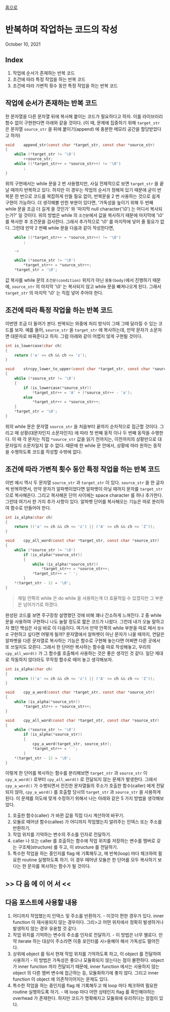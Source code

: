 [홈으로](/)
# 반복하며 작업하는 코드의 작성
October 10, 2021


## Index

1. 작업에 순서가 존재하는 반복 코드
2. 조건에 따라 특정 작업을 하는 반복 코드
3. 조건에 따라 가변적 횟수 동안 특정 작업을 하는 반복 코드


## 작업에 순서가 존재하는 반복 코드

한 문자열을 다른 문자열 뒤에 복사해 붙이는 코드가 필요하다고 하자.
이를 라이브러리 함수 없이 구현한다면 아래와 같을 것이다.
(이 때, 문제에 집중하기 위해 `target_str` 은 문자열 `source_str` 을 뒤에 붙이기(append) 에 충분한 메모리 공간을 할당받았다고 하자)

```c
void	append_str(const char *target_str, const char *source_str)
{
	while (*target_str != '\0')
		++source_str;
	while ((*target_str++ = *source_str++) != '\0')
		;
}
```

위의 구현에서는 while 문을 2 번 사용했지만, 사실 전체적으로 보면 `target_str` 을 끝날 때까지 반복하고 있다.
하지만 이 경우는 작업의 순서가 정해져 있기 때문에 굳이 반복문 한 번으로 코드를 복잡하게 만들 필요 없이, 반복문을 2 번 사용하는 것으로 쉽게 구현이 가능하다.
더 생각해볼 만한 부분이 있다면, '가독성을 높이기 위해 두 번째 while 문을 조금 더 길게 쓸 것인가' 와 '마지막 null character('\0') 는 어디서 복사되는가?' 일 것이다.
위의 방법은 while 의 `조건문`에서 값을 복사하기 때문에 마지막에 '\0' 를 복사한 후 조건문을 검사한다. 그래서 추가적으로 '\0' 를 마지막에 넣어 줄 필요가 없다. 그런데 만약 2 번째 while 문을 다음과 같이 작성한다면,

```c
	while ((*target_str++ = *source_str++) != '\0')
		;

	->

	while (*source_str != '\0')
		*target_str++ = *source_str++;
	*target_str = '\0';
```

값 복사를 while 문의 `조건문(condition)` 위치가 아닌 `몸통(body)`에서 진행하기 때문에, `source_str` 의 마지막 '\0' 는 복사되지 않고 while 문을 빠져나오게 된다. 그래서 `target_str` 의 마지막 '\0' 는 직접 넣어 주어야 한다.


## 조건에 따라 특정 작업을 하는 반복 코드

이번엔 조금 더 들어가 본다.
반복되는 와중에 처리 방식이 그때 그때 달라질 수 있는 코드를 보자.
예를 들어, `source_str` 을 `target_str` 에 복사하는데, 만약 문자가 소문자면 대문자로 바꿔준다고 하자.
그럼 아래와 같이 어렵지 않게 구현될 것이다.

```c
int	is_lowercase(char ch)
{
	return ('a' <= ch && ch <= 'z');
}

void	strcpy_lower_to_upper(const char *target_str, const char *source_str)
{
	while (*source_str != '\0')
	{
		if (is_lowercase(*source_str))
			*target_str++ = 'A' + (*source_str++ - 'a');
		else
			*target_str++ = *source_str++;
	}
	*target_str = '\0';
}
```

위의 while 문은 문자열 `source_str` 을 처음부터 끝까지 순차적으로 접근할 것이다.
그리고 매 상황(대문자인지 소문자인지) 에 따라 첫 번째 동작 이나 두 번째 동작을 수행한다.
이 때 각 문자는 직접 `*source_str` 값을 읽기 전까지는, 이전까지의 상황만으로 대문자일지 소문자일지 알 수 없다.
때문에 한 while 문 안에서, 상황에 따라 원하는 동작을 수행하도록 코드를 작성할 수밖에 없다.


## 조건에 따라 가변적 횟수 동안 특정 작업을 하는 반복 코드

이번 예시 역시 두 문자열 `source_str` 과 `target_str` 이 있다.
`source_str` 을 한 글자씩 반복하면서, 만약 문자가 알파벳이었다면 알파벳이 아닐 때까지 문자를 `target_str` 으로 복사해온다.
그리고 복사해온 단어 사이에는 space character 를 하나 추가한다.
그런데 여기서 한 가지 추가 사항이 있다.
알파벳 단어를 복사해오는 기능은 따로 분리하여 함수로 만들어야 한다.

```c
int	is_alpha(char ch)
{
	return (('a' <= ch && ch <= 'z') || ('A' <= ch && ch <= 'Z'));
}

void	cpy_all_word(const char *target_str, const char *source_str)
{
	while (*source_str != '\0')
		if (is_alpha(*source_str))
		{
			while (is_alpha(*source_str))
				*target_str++ = *source_str++;
			*target_str++ = ' ';
		}
	*(target_str - 1) = '\0';
}
```
> 제일 안쪽의 while 은 do while 을 사용하는게 더 효율적일 수 있겠지만 그 부분은 넘어가기로 하겠다.

완성된 코드를 보면 주구장창 설명했던 것에 비해 꽤나 간소하게 느껴진다.
2 중 while 문을 사용하여 구현하니 나도 놀랄 정도로 짧은 코드가 나왔다.
그런데 내가 오늘 말하고자 했던 핵심은 사실 바로 이 다음이다.
여기서 만약 안쪽의 while 부분을 따로 떼서 `함수로` 구현하고 싶다면 어떻게 될까?
문자열에서 알파벳이 아닌 문자가 나올 때까지, 연달은 알파벳을 다른 문자열로 복사하는 기능은 함수로 구현해 놓는다면 어쩌면 다른 곳에서 또 쓰일지도 모른다.
그래서 한 단어만 복사하는 함수를 따로 작성해놓고, 우리의`cpy_all_word()` 가 그 함수를 호출해서 사용하는 것은 좋은 생각인 것 같다.
일단 제대로 작동하지 않더라도 무작정 함수로 떼어 놓고 생각해보자.

```c
int	is_alpha(char ch)
{
	return (('a' <= ch && ch <= 'z') || ('A' <= ch && ch <= 'Z'));
}

void	cpy_a_word(const char *target_str, const char *source_str)
{
	while (is_alpha(*source_str))
		*target_str++ = *source_str++;
}

void	cpy_all_word(const char *target_str, const char *source_str)
{
	while (*source_str != '\0')
		if (is_alpha(*source_str))
		{
			cpy_a_word(target_str, source_str);
			*target_str++ = ' ';
		}
	*(target_str - 1) = '\0';
}
```

이렇게 한 단어를 복사하는 함수를 분리해보면 `target_str` 과 `source_str` 이 `cpy_a_word()` 로부터 `cpy_all_word()` 로 전달되지 않는 문제가 발생한다.
그래서 `cpy_a_word()` 가 수행되면서 전진한 문자열들의 주소가 호출한 함수(caller) 에게 전달되지 않아, `cpy_a_word()` 를 호출할 당시의 `target_str` 과 `source_str` 을 사용하게 된다.
이 문제를 의도에 맞게 수정하기 위해서 나는 아래와 같은 5 가지 방법을 생각해보았다.

1. 호출한 함수(caller) 가 바뀐 값을 직접 다시 계산하여 바꾸기.
2. 모듈로 떼어낸 함수(callee) 가 어디까지 작업했는지 알려주는 인덱스 또는 주소를 반환하기.
3. 작업 위치를 기억하는 변수의 주소를 인자로 전달하기.
4. caller 나 또는 caller 를 호출하는 함수에 작업 위치를 저장하는 변수를 멤버로 갖는 구조체(structure) 를 두고, 이 structure 를 전달하기.
5.  특수한 작업을 하는 중인지를 flag 에 기록해두고, 매 반복(loop) 마다 체크하여 필요한 routine 실행하도록 하기. 이 경우 떼어낸 모듈은 한 단어를 모두 복사하기 보다는 한 문자를 복사하는 함수가 될 것이다.

## \>\> 다 음 에    이 어 서 \<\<


## 다음 포스트에 사용할 내용

1. 어디까지 작업했는지 인덱스 및 주소를 반환하기.
        - 이것이 편한 경우가 있다. inner function 이 재사용되지 않는 경우이다. 그리>고 어떤 위치에서 정확히 발생하거나 발생하지 않는 경우 유용할 것 같다.
2. 작업 위치를 기억하는 변수의 주소를 인자로 전달하기. 
        - 이 방법은 너무 별로다. 만약 iterate 하는 대상이 주소라면 이중 포인터를 사>용해야 해서 가독성도 떨어진다.
3. 상위에 object 를 둬서 현재 작업 위치를 기억하도록 하고, 이 object 를 전달하여 사용하기 
        - 이 방법은 가독성은 좋으나 모듈화되지 않는다는 점이 불편하다. object 가 inner function 까지 전달되기 때문에, inner function 에서는 사용하지 않는 object 의 다른 멤버 변수에 접근하는 등, 모듈화하기에 좋지 않다. 그리고 inner function 이 object 에 의존적이어지는 문제도 있다. 
4.  특수한 작업을 하는 중인지를 flag 에 기록해두고 매 loop 마다 체크하여 필요한 routine 실행하도록 하기.
        - 매 loop 마다 어떤 상태인지 flag 를 확인해야하는 overhead 가 존재한다. 하지만 코드가 명확해지고 모듈화에 유리하다는 장점이 있다.
